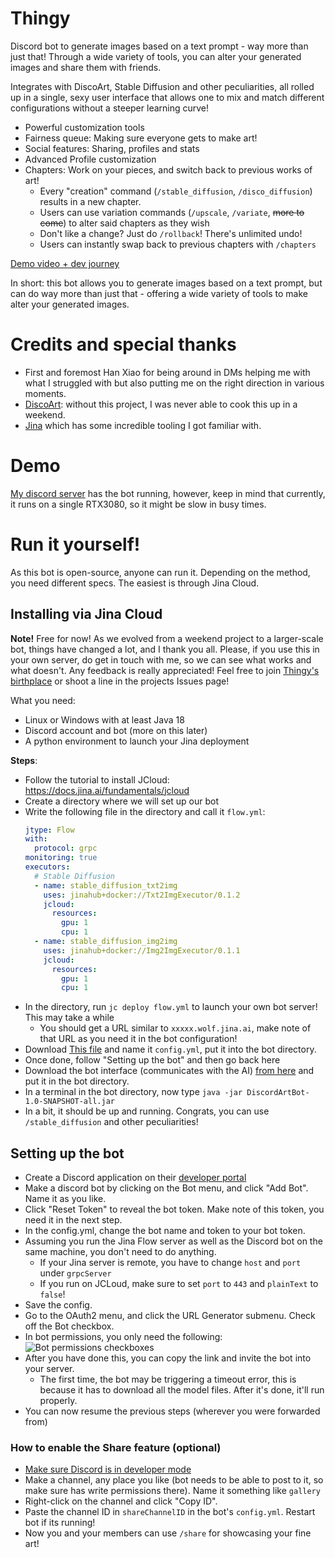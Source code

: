 # Thingy

Discord bot to generate images based on a text prompt - way more than just that! Through a wide variety of tools, you can alter your generated images and share them with friends.

Integrates with DiscoArt, Stable Diffusion and other peculiarities, all rolled up in a single, sexy user interface that allows one to mix and match different configurations without a steeper learning curve!

- Powerful customization tools
- Fairness queue: Making sure everyone gets to make art!
- Social features: Sharing, profiles and stats
- Advanced Profile customization
- Chapters: Work on your pieces, and switch back to previous works of art!
  - Every "creation" command (`/stable_diffusion`, `/disco_diffusion`) results in a new chapter.
  - Users can use variation commands (`/upscale`, `/variate`, ~~more to come~~) to alter said chapters as they wish
  - Don't like a change? Just do `/rollback`! There's unlimited undo!
  - Users can instantly swap back to previous chapters with `/chapters`
    
[Demo video + dev journey](https://www.youtube.com/watch?v=epLF0OXTp-A)

In short: this bot allows you to generate images based on a text prompt, but can do way more than just that - offering a wide variety of tools to make alter your generated images.

# Credits and special thanks

 - First and foremost Han Xiao for being around in DMs helping me with what I struggled with but also putting me on the right direction in various moments.
 - [DiscoArt](https://github.com/jina-ai/discoart): without this project, I was never able to cook this up in a weekend.
 - [Jina](https://jina.ai) which has some incredible tooling I got familiar with.

# Demo

[My discord server](https://discord.gg/j4wQYhhvVd) has the bot running, however, keep in mind that currently, it runs on a single RTX3080, so it might be slow in busy times.

# Run it yourself!

As this bot is open-source, anyone can run it. Depending on the method, you need different specs. The easiest is through Jina Cloud.

## Installing via Jina Cloud

**Note!** Free for now! As we evolved from a weekend project to a larger-scale bot, things have changed a lot, and I thank you all. Please, if you use this in your own server, do get in touch with me, so we can see what works and what doesn't. Any feedback is really appreciated! Feel free to join [Thingy's birthplace](https://discord.gg/j4wQYhhvVd) or shoot a line in the projects Issues page!

What you need:
 - Linux or Windows with at least Java 18
 - Discord account and bot (more on this later)
 - A python environment to launch your Jina deployment

**Steps**:

 - Follow the tutorial to install JCloud: https://docs.jina.ai/fundamentals/jcloud
 - Create a directory where we will set up our bot
 - Write the following file in the directory and call it `flow.yml`:
    ```yml
    jtype: Flow
    with:
      protocol: grpc
    monitoring: true
    executors:
      # Stable Diffusion
      - name: stable_diffusion_txt2img
        uses: jinahub+docker://Txt2ImgExecutor/0.1.2
        jcloud:
          resources:
            gpu: 1
            cpu: 1
      - name: stable_diffusion_img2img
        uses: jinahub+docker://Img2ImgExecutor/0.1.1
        jcloud:
          resources:
            gpu: 1
            cpu: 1
    ```
 - In the directory, run `jc deploy flow.yml` to launch your own bot server! This may take a while
   - You should get a URL similar to `xxxxx.wolf.jina.ai`, make note of that URL as you need it in the bot configuration!
 - Download [This file](/config.example.yml) and name it `config.yml`, put it into the bot directory. 
 - Once done, follow "Setting up the bot" and then go back here
 - Download the bot interface (communicates with the AI) [from here](https://github.com/peterwilli/Thingy/releases/tag/v2-alpha-1) and put it in the bot directory.
 - In a terminal in the bot directory, now type `java -jar DiscordArtBot-1.0-SNAPSHOT-all.jar`
 - In a bit, it should be up and running. Congrats, you can use `/stable_diffusion` and other peculiarities!

## Setting up the bot

- Create a Discord application on their [developer portal](https://discord.com/developers/applications/me)
- Make a discord bot by clicking on the Bot menu, and click "Add Bot". Name it as you like.
- Click "Reset Token" to reveal the bot token. Make note of this token, you need it in the next step.
- In the config.yml, change the bot name and token to your bot token.
- Assuming you run the Jina Flow server as well as the Discord bot on the same machine, you don't need to do anything.
    - If your Jina server is remote, you have to change `host` and `port` under `grpcServer`
    - If you run on JCLoud, make sure to set `port` to `443` and `plainText` to `false`!
- Save the config.
- Go to the OAuth2 menu, and click the URL Generator submenu. Check off the Bot checkbox.
- In bot permissions, you only need the following:
    ![Bot permissions checkboxes](./extras/bot_perms.png)
- After you have done this, you can copy the link and invite the bot into your server.
  - The first time, the bot may be triggering a timeout error, this is because it has to download all the model files. After it's done, it'll run properly.
- You can now resume the previous steps (wherever you were forwarded from)

### How to enable the Share feature (optional)

- [Make sure Discord is in developer mode](https://www.howtogeek.com/714348/how-to-enable-or-disable-developer-mode-on-discord)
- Make a channel, any place you like (bot needs to be able to post to it, so make sure has write permissions there). Name it something like `gallery`
- Right-click on the channel and click "Copy ID".
- Paste the channel ID in `shareChannelID` in the bot's `config.yml`. Restart bot if its running!
- Now you and your members can use `/share` for showcasing your fine art!